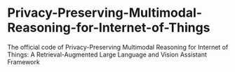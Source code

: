 # Privacy-Preserving-Multimodal-Reasoning-for-Internet-of-Things
The official code of Privacy-Preserving Multimodal Reasoning for Internet of Things: A Retrieval-Augmented Large Language and Vision Assistant Framework

